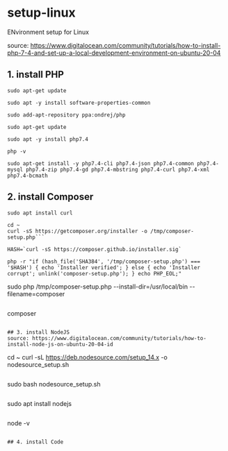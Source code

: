 # setup-linux
ENvironment setup for Linux

source: https://www.digitalocean.com/community/tutorials/how-to-install-php-7-4-and-set-up-a-local-development-environment-on-ubuntu-20-04

## 1. install PHP
```
sudo apt-get update
```
```
sudo apt -y install software-properties-common
```
```
sudo add-apt-repository ppa:ondrej/php
```
```
sudo apt-get update
```
```
sudo apt -y install php7.4
```
```
php -v
```
```
sudo apt-get install -y php7.4-cli php7.4-json php7.4-common php7.4-mysql php7.4-zip php7.4-gd php7.4-mbstring php7.4-curl php7.4-xml php7.4-bcmath
```

## 2. install Composer
```
sudo apt install curl
```
```
cd ~
curl -sS https://getcomposer.org/installer -o /tmp/composer-setup.php```
```
```
HASH=`curl -sS https://composer.github.io/installer.sig`
```
```
php -r "if (hash_file('SHA384', '/tmp/composer-setup.php') === '$HASH') { echo 'Installer verified'; } else { echo 'Installer corrupt'; unlink('composer-setup.php'); } echo PHP_EOL;"
```
sudo php /tmp/composer-setup.php --install-dir=/usr/local/bin --filename=composer
```
```
composer
```

## 3. install NodeJS
source: https://www.digitalocean.com/community/tutorials/how-to-install-node-js-on-ubuntu-20-04-id

```
cd ~
curl -sL https://deb.nodesource.com/setup_14.x -o nodesource_setup.sh
```
```
sudo bash nodesource_setup.sh
```
```
sudo apt install nodejs
```
```
node -v
```

## 4. install Code

